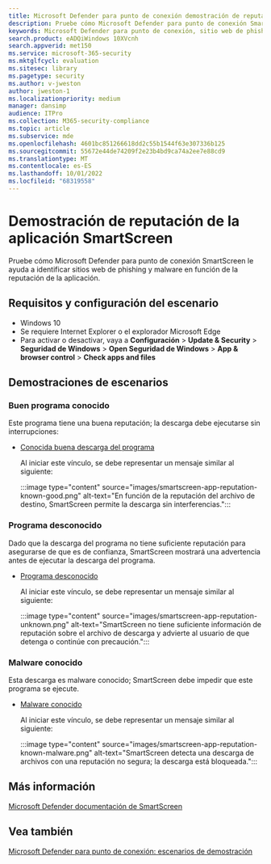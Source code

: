 ```yaml
---
title: Microsoft Defender para punto de conexión demostración de reputación de la aplicación SmartScreen
description: Pruebe cómo Microsoft Defender para punto de conexión SmartScreen le ayuda a identificar sitios web de phishing y malware
keywords: Microsoft Defender para punto de conexión, sitio web de phishing, sitio web de malware, reputación de la aplicación,
search.product: eADQiWindows 10XVcnh
search.appverid: met150
ms.service: microsoft-365-security
ms.mktglfcycl: evaluation
ms.sitesec: library
ms.pagetype: security
ms.author: v-jweston
author: jweston-1
ms.localizationpriority: medium
manager: dansimp
audience: ITPro
ms.collection: M365-security-compliance
ms.topic: article
ms.subservice: mde
ms.openlocfilehash: 4601bc851266618dd2c55b1544f63e307336b125
ms.sourcegitcommit: 55672e44de74209f2e23b4bd9ca74a2ee7e88cd9
ms.translationtype: MT
ms.contentlocale: es-ES
ms.lasthandoff: 10/01/2022
ms.locfileid: "68319558"
---
```

# <a name="smartscreen-app-reputation-demonstration"></a>Demostración de reputación de la aplicación SmartScreen

Pruebe cómo Microsoft Defender para punto de conexión SmartScreen le ayuda a identificar sitios web de phishing y malware en función de la reputación de la aplicación.

## <a name="scenario-requirements-and-setup"></a>Requisitos y configuración del escenario

- Windows 10
- Se requiere Internet Explorer o el explorador Microsoft Edge
- Para activar o desactivar, vaya a **Configuración** > **Update & Security** >  **Seguridad de Windows** >  **Open Seguridad de Windows** >  **App & browser control** > **Check apps and files**

## <a name="scenario-demos"></a>Demostraciones de escenarios

### <a name="known-good-program"></a>Buen programa conocido

Este programa tiene una buena reputación; la descarga debe ejecutarse sin interrupciones:

- [Conocida buena descarga del programa](https://demo.smartscreen.msft.net/download/known/freevideo.exe)

  <!-- Hide {this intro with no subsequent list items} [Replace this link when new/updated source becomes available] -->

  Al iniciar este vínculo, se debe representar un mensaje similar al siguiente:

  :::image type="content" source="images/smartscreen-app-reputation-known-good.png" alt-text="En función de la reputación del archivo de destino, SmartScreen permite la descarga sin interferencias.":::

### <a name="unknown-program"></a>Programa desconocido

Dado que la descarga del programa no tiene suficiente reputación para asegurarse de que es de confianza, SmartScreen mostrará una advertencia antes de ejecutar la descarga del programa.

- [Programa desconocido](https://demo.smartscreen.msft.net/download/unknown/freevideo.exe)

  <!-- Hide {this intro with no subsequent list items} [Replace this link when new/updated source becomes available] -->
  
  Al iniciar este vínculo, se debe representar un mensaje similar al siguiente:

  :::image type="content" source="images/smartscreen-app-reputation-unknown.png" alt-text="SmartScreen no tiene suficiente información de reputación sobre el archivo de descarga y advierte al usuario de que detenga o continúe con precaución.":::

### <a name="known-malware"></a>Malware conocido

Esta descarga es malware conocido; SmartScreen debe impedir que este programa se ejecute.

- [Malware conocido](https://demo.smartscreen.msft.net/download/known/knownmalicious.exe)

  <!-- Hide {this intro with no subsequent list items} [Replace this link when new/updated source becomes available] -->  

  Al iniciar este vínculo, se debe representar un mensaje similar al siguiente:

  :::image type="content" source="images/smartscreen-app-reputation-known-malware.png" alt-text="SmartScreen detecta una descarga de archivos con una reputación no segura; la descarga está bloqueada.":::

## <a name="learn-more"></a>Más información

[Microsoft Defender documentación de SmartScreen](/windows/security/threat-protection/windows-defender-smartscreen/windows-defender-smartscreen-overview.md)

## <a name="see-also"></a>Vea también

[Microsoft Defender para punto de conexión: escenarios de demostración](defender-endpoint-demonstrations.md)
